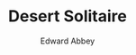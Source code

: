 ---
title: Desert Solitaire
author: Edward Abbey
image_file: Desert-Solitaire.png
layout: page
isbn: 9780671695880
height_pixels: 412
finished_on: April 24, 2020
---